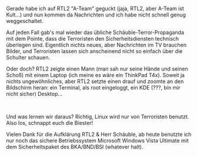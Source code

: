 <html><body><p>Gerade habe ich auf RTL2 "A-Team" geguckt (jaja, RTL2, aber A-Team ist Kult...) und nun kommen da Nachrichten und ich habe nicht schnell genug weggeschaltet.<br>

Auf jeden Fall gab's mal wieder das übliche Schäuble-Terror-Propaganda mit dem Pointe, dass die Terroristen den Sicherheitsdiensten technisch überlegen sind. Eigentlich nichts neues, aber Nachrichten im TV brauchen Bilder, und Terroristen lassen sich anscheinend nicht so einfach über die Schulter schauen.<br>

Oder doch? RTL2 zeigte einen Mann (man sah nur seine Hände und seinen Schoß) mit einem Laptop (ich meine es wäre ein ThinkPad T4x). Soweit ja nichts ungewöhnliches, aber RTL2 setzte einen drauf und zoomte an den Bildschirm heran: ein Terminal, als root eingeloggt, ein KDE (???, bin mir nicht sicher) Desktop...<br>

<br>

Und was lernen wir daraus? Richtig, Linux wird nur von Terroristen benutzt. Also los, schnappt euch die Biester!<br>

Vielen Dank für die Aufklärung RTL2 &amp; Herr Schäuble, ab heute benutzte ich nur noch das sichere Betriebssystem Microsoft Windows Vista Ultimate mit dem Sicherheitspaket des BKA/BND/BSI (whatever halt).</p></body></html>
